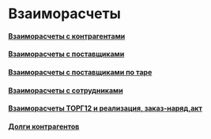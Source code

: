 # Взаиморасчеты

#### [Взаиморасчеты с контрагентами](https://vodavoz.github.io/Manual/8-отчеты-и-аналитика/3-отчеты-по-бухгалтерскому-учету/2-взаиморасчеты/1-взаиморасчеты-с-контрагентами/)

#### [Взаиморасчеты с поставщиками](https://vodavoz.github.io/Manual/8-отчеты-и-аналитика/3-отчеты-по-бухгалтерскому-учету/2-взаиморасчеты/2-взаиморасчеты-с-поставщиками/)

#### [Взаиморасчеты с поставщиками по таре](https://vodavoz.github.io/Manual/8-отчеты-и-аналитика/3-отчеты-по-бухгалтерскому-учету/2-взаиморасчеты/3-взаиморасчеты-с-поставщиками-по-таре/)

#### [Взаиморасчеты с сотрудниками](https://vodavoz.github.io/Manual/8-отчеты-и-аналитика/3-отчеты-по-бухгалтерскому-учету/2-взаиморасчеты/4-взаиморасчеты-с-сотрудниками/)

#### [Взаиморасчеты ТОРГ12 и реализация, заказ-наряд,акт](https://vodavoz.github.io/Manual/8-отчеты-и-аналитика/3-отчеты-по-бухгалтерскому-учету/2-взаиморасчеты/5-взаиморасчеты-торг12-и-реализация-заказ-нарядакт/)

#### [Долги контрагентов](https://vodavoz.github.io/Manual/8-отчеты-и-аналитика/3-отчеты-по-бухгалтерскому-учету/2-взаиморасчеты/6-долги-контрагентов/)
